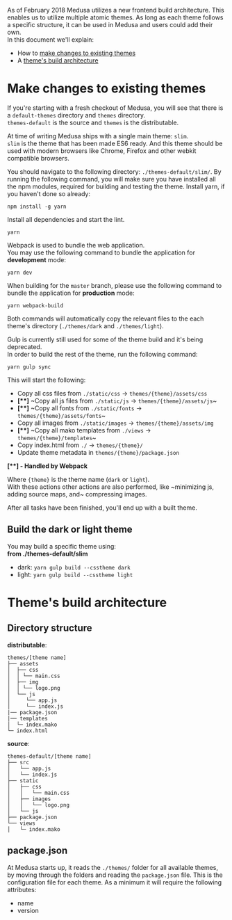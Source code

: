 As of February 2018 Medusa utilizes a new frontend build architecture. This enables us to utilize multiple atomic themes. As long as each theme follows a specific structure, it can be used in Medusa and users could add their own.  
In this document we'll explain:
* How to [make changes to existing themes](#make-changes-to-existing-themes)
* A [theme's build architecture](#themes-build-architecture)

# Make changes to existing themes
If you're starting with a fresh checkout of Medusa, you will see that there is a `default-themes` directory and `themes` directory.  
`themes-default` is the source and `themes` is the distributable.

At time of writing Medusa ships with a single main theme: `slim`.  
`slim` is the theme that has been made ES6 ready. And this theme should be used with modern browsers like Chrome, Firefox and other webkit compatible browsers.

You should navigate to the following directory: `./themes-default/slim/`.
By running the following command, you will make sure you have installed all the npm modules, required for building and testing the theme.
Install yarn, if you haven't done so already:
```
npm install -g yarn
```
Install all dependencies and start the lint.
```
yarn
```

Webpack is used to bundle the web application.  
You may use the following command to bundle the application for **development** mode:
```
yarn dev
```

When building for the `master` branch, please use the following command to bundle the application for **production** mode:
```
yarn webpack-build
```

Both commands will automatically copy the relevant files to the each theme's directory (`./themes/dark` and `./themes/light`).  

Gulp is currently still used for some of the theme build and it's being deprecated.  
In order to build the rest of the theme, run the following command:
```
yarn gulp sync
```
This will start the following:
* Copy all css files from `./static/css` -> `themes/{theme}/assets/css`
* **[\*\*]** ~Copy all js files from `./static/js` -> `themes/{theme}/assets/js`~
* **[\*\*]** ~Copy all fonts from `./static/fonts` -> `themes/{theme}/assets/fonts`~
* Copy all images from `./static/images` -> `themes/{theme}/assets/img`
* **[\*\*]** ~Copy all mako templates from `./views` -> `themes/{theme}/templates`~
* Copy index.html from `./` -> `themes/{theme}/`
* Update theme metadata in `themes/{theme}/package.json`

**[\*\*] - Handled by Webpack**

Where `{theme}` is the theme name (`dark` or `light`).  
With these actions other actions are also performed, like ~minimizing js, adding source maps, and~ compressing images.

After all tasks have been finished, you'll end up with a built theme.

## Build the dark or light theme
You may build a specific theme using:  
**from ./themes-default/slim**
* dark: `yarn gulp build --csstheme dark`
* light: `yarn gulp build --csstheme light`

# Theme's build architecture

## Directory structure
**distributable**:
```
themes/[theme name]
├── assets
│  ├── css
│  │ └── main.css
│  ├── img
│  │ └── logo.png
│  └── js
│     └── app.js
│     └── index.js
|── package.json
|── templates
│  └─ index.mako 
└─ index.html
```

**source**:
```
themes-default/[theme name]
├── src
│   └── app.js
│   └── index.js
├── static
│   ├── css
│   │   └── main.css
│   ├── images
│   │   └── logo.png
│   └── js
├── package.json
└── views
│   └─ index.mako
```

## package.json
At Medusa starts up, it reads the `./themes/` folder for all available themes, by moving through the folders and reading the `package.json` file. This is the configuration file for each theme.
As a minimum it will require the following attributes:
* name
* version
